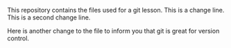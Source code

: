 This repository contains the files used for a git lesson.
This is a change line.
This is a second change line.

Here is another change to the file to inform you that git is great for version control.
